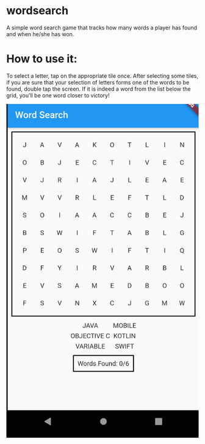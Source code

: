 # wordsearch
A simple word search game that tracks how many words a player has found and when he/she has won.

# How to use it:
To select a letter, tap on the appropriate tile once.
After selecting some tiles, if you are sure that your selection of letters forms one of the words to be found, double tap the screen.
If it is indeed a word from the list below the grid, you'll be one word closer to victory!

![Word Search with no words found](/assets/nowords.png)
